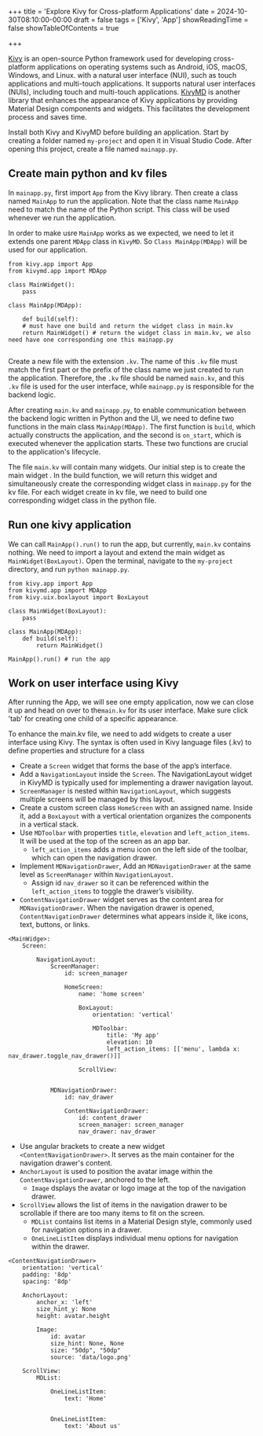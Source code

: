 +++
title = 'Explore Kivy for Cross-platform Applications'
date = 2024-10-30T08:10:00-00:00
draft = false
tags = ['Kivy', 'App']
showReadingTime = false
showTableOfContents = true

+++


[Kivy](https://kivy.org/) is an open-source Python framework used for developing cross-platform applications on operating systems such as Android, iOS, macOS, Windows, and Linux. with a natural user interface (NUI), such as touch applications and multi-touch applications. It supports natural user interfaces (NUIs), including touch and multi-touch applications. [KivyMD](https://kivymd.readthedocs.io/en/latest/) is another library that enhances the appearance of Kivy applications by providing Material Design components and widgets. This facilitates the development process and saves time. 

Install both Kivy and KivyMD before building an application. Start by creating a folder named `my-project` and open it in Visual Studio Code. After opening this project, create a file named `mainapp.py`.


## Create main python and kv files

In `mainapp.py`, first import `App` from the Kivy library. Then create a class named `MainApp` to run the application. Note that the class name `MainApp` need to match the name of the Python script. This class will be used whenever we run the application.

In order to make usre `MainApp` works as we expected, we need to let it extends one parent `MDApp` class in `KivyMD`. So `Class MainApp(MDApp)` will be used for our application. 

```
from kivy.app import App
from kivymd.app import MDApp

class MainWidget():
    pass

class MainApp(MDApp):

    def build(self):
    # must have one build and return the widget class in main.kv
    return MainWidget() # return the widget class in main.kv, we also need have one corresponding one this mainapp.py
    
```

Create a new file with the extension `.kv`. The name of this `.kv` file must match the first part or the prefix of the class name we just created to run the application. Therefore, the `.kv` file should be named `main.kv`, and this `.kv` file is used for the user interface, while `mainapp.py` is responsible for the backend logic.

After creating `main.kv` and `mainapp.py`, to enable communication between the backend logic written in Python and the UI, we need to define two functions in the main class `MainApp(MDApp)`. The first function is `build`, which actually constructs the application, and the second is `on_start`, which is executed whenever the application starts. These two functions are crucial to the application's lifecycle.

The file `main.kv` will contain many widgets. Our initial step is to create the main widget <MainWidget>. In the build function, we will return this widget and simultaneously create the corresponding widget class in `mainapp.py` for the kv file. For each widget create in kv file, we need to build one corresponding widget class in the python file. 

## Run one kivy application


We can call `MainApp().run()` to run the app, but currently, `main.kv` contains nothing. We need to import a layout and extend the main widget as `MainWidget(BoxLayout)`. Open the terminal, navigate to the `my-project` directory, and run `python mainapp.py`.

```
from kivy.app import App
from kivymd.app import MDApp
from kivy.uix.boxlayout import BoxLayout

class MainWidget(BoxLayout):
    pass

class MainApp(MDApp):
    def build(self):
        return MainWidget() 

MainApp().run() # run the app
```

## Work on user interface using Kivy

After running the App, we will see one empty application, now we can close it up and head on over to the`main.kv` for its user interface. Make sure click 'tab' for creating one child of a specific appearance.  

To enhance the main.kv file, we need to add widgets to create a user interface using Kivy. The <MainWidge> syntax is often used in Kivy language files (.kv) to define properties and structure for a class

- Create a `Screen` widget that forms the base of the app’s interface.
- Add a `NavigationLayout` inside the `Screen`. The NavigationLayout widget in KivyMD is typically used for implementing a drawer navigation layout.
- `ScreenManager` is nested within `NavigationLayout`, which suggests multiple screens will be managed by this layout.
- Create a custom screen class `HomeScreen` with an assigned name. Inside it, add a `BoxLayout` with a vertical orientation organizes the components in a vertical stack. 
- Use `MDToolbar` with properties `title`, `elevation` and `left_action_items`. It will be used at the top of the screen as an app bar.
  - `left_action_items` adds a menu icon on the left side of the toolbar, which can open the navigation drawer.
- Implement `MDNavigationDrawer`, Add an `MDNavigationDrawer` at the same level as `ScreenManager` within `NavigationLayout`.
  - Assign id `nav_drawer` so it can be referenced within the `left_action_items` to toggle the drawer’s visibility. 
- `ContentNavigationDrawer` widget serves as the content area for `MDNavigationDrawer`. When the navigation drawer is opened, `ContentNavigationDrawer` determines what appears inside it, like icons, text, buttons, or links.

```
<MainWidge>:
    Screen:

        NavigationLayout: 
            ScreenManager:
                id: screen_manager
                
                HomeScreen: 
                    name: 'home screen'
                
                    BoxLayout: 
                        orientation: 'vertical'

                        MDToolbar:
                            title: 'My app'
                            elevation: 10
                            left_action_items: [['menu', lambda x: nav_drawer.toggle_nav_drawer()]]  
                        
                    ScrollView:   
            

            MDNavigationDrawer:
                id: nav_drawer

                ContentNavigationDrawer:
                    id: content_drawer
                    screen_manager: screen_manager
                    nav_drawer: nav_drawer
```

- Use angular brackets to create a new widget `<ContentNavigationDrawer>`. It serves as the main container for the navigation drawer's content.
- `AnchorLayout` is used to position the avatar image within the `ContentNavigationDrawer`, anchored to the left.
  - `Image` dsplays the avatar or logo image at the top of the navigation drawer.
- `ScrollView` allows the list of items in the navigation drawer to be scrollable if there are too many items to fit on the screen.
  - `MDList` contains list items in a Material Design style, commonly used for navigation options in a drawer.
  - `OneLineListItem` displays individual menu options for navigation within the drawer.


```
<ContentNavigationDrawer>
    orientation: 'vertical'
    padding: '8dp'
    spacing: '8dp'

    AnchorLayout:
        anchor_x: 'left'
        size_hint_y: None
        height: avatar.height

        Image: 
            id: avatar
            size_hint: None, None
            size: "50dp", "50dp"
            source: 'data/logo.png'

    ScrollView: 
        MDList:

            OneLineListItem:
                text: 'Home'
            

            OneLineListItem:
                text: 'About us'
```

